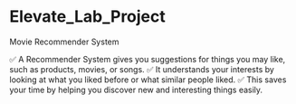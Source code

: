 # Elevate_Lab_Project
Movie Recommender System

✅ A Recommender System gives you suggestions for things you may like, such as products, movies, or songs.                                                                      ✅ It understands your interests by looking at what you liked before or what similar people liked.                                                                              ✅ This saves your time by helping you discover new and interesting things easily.
